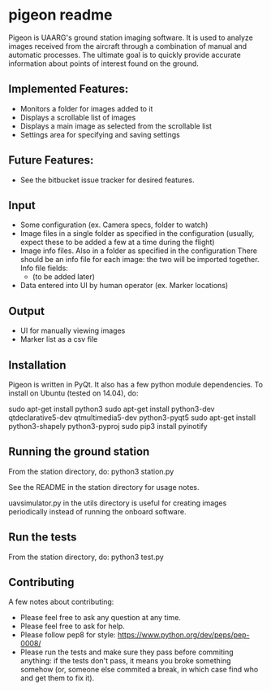 pigeon readme
=============
Pigeon is UAARG's ground station imaging software. It is used to analyze
images received from the aircraft through a combination of manual and
automatic processes. The ultimate goal is to quickly provide accurate 
information about points of interest found on the ground. 

Implemented Features:
---------------------
* Monitors a folder for images added to it
* Displays a scrollable list of images
* Displays a main image as selected from the scrollable list
* Settings area for specifying and saving settings

Future Features:
----------------
* See the bitbucket issue tracker for desired features.


Input
-----
* Some configuration (ex. Camera specs, folder to watch)
* Image files in a single folder as specified in the configuration
  (usually, expect these to be added a few at a time during the flight)
* Image info files. Also in a folder as specified in the configuration
  There should be an info file for each image: the two will be imported 
  together. 
  Info file fields:
  * (to be added later)
* Data entered into UI by human operator (ex. Marker locations)

Output
------
* UI for manually viewing images
* Marker list as a csv file


Installation
------------
Pigeon is written in PyQt. It also has a few python module dependencies.
To install on Ubuntu (tested on 14.04), do:

sudo apt-get install python3
sudo apt-get install python3-dev qtdeclarative5-dev qtmultimedia5-dev python3-pyqt5
sudo apt-get install python3-shapely python3-pyproj
sudo pip3 install pyinotify


Running the ground station
--------------------------
From the station directory, do:
python3 station.py

See the README in the station directory for usage notes.

uavsimulator.py in the utils directory is useful for creating images periodically
instead of running the onboard software. 


Run the tests
-------------
From the station directory, do:
python3 test.py


Contributing
------------
A few notes about contributing:

* Please feel free to ask any question at any time.
* Please feel free to ask for help.
* Please follow pep8 for style: https://www.python.org/dev/peps/pep-0008/
* Please run the tests and make sure they pass before commiting anything:
  if the tests don't pass, it means you broke something somehow (or, someone 
  else commited a break, in which case find who and get them to fix it).